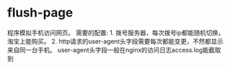 # flush-page
程序模拟手机访问网页。 需要的配置: 1. 拨号服务器，每次拨号ip都能随机切换，淘宝上能购买。 2. http请求的user-agent头字段需要每次都能变更，不然都显示来自同一台手机。 user-agent头字段一般在nginx的访问日志access.log能截取到
